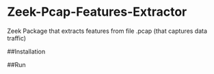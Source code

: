 # Zeek-Pcap-Features-Extractor
Zeek Package that extracts features from file .pcap (that captures data traffic)

##Installation

##Run
